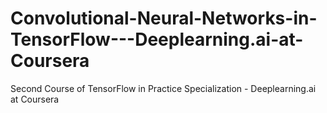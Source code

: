 # Convolutional-Neural-Networks-in-TensorFlow---Deeplearning.ai-at-Coursera
Second Course of TensorFlow in Practice Specialization - Deeplearning.ai at Coursera
